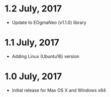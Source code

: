 1.2 July, 2017
==============

- Update to EOgmaNeo (v1.1.0) library

1.1 July, 2017
==============

- Adding Linux (Ubuntu16) version

1.0 July, 2017
===============

- Initial release for Max OS X and Windows x64
